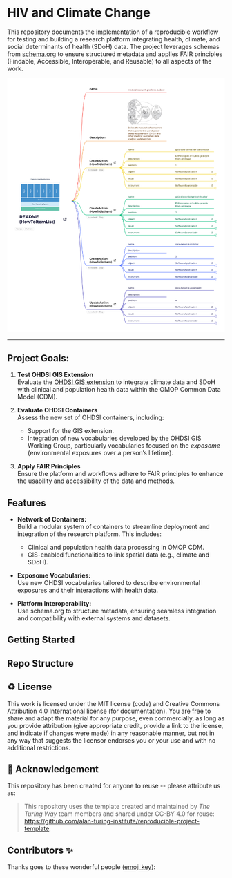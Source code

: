 # HIV and Climate Change
This repository documents the implementation of a reproducible workflow for testing and building a research platform integrating health, climate, and social determinants of health (SDoH) data. The project leverages schemas from [schema.org](https://schema.org) to ensure structured metadata and applies FAIR principles (Findable, Accessible, Interoperable, and Reusable) to all aspects of the work.

![Project Diagram](images/containerized_applications.png)

---
## Project Goals:

1. **Test OHDSI GIS Extension**  
   Evaluate the [OHDSI GIS extension](https://github.com/OHDSI/GIS/issues/367) to integrate climate data and SDoH with clinical and population health data within the OMOP Common Data Model (CDM).
   
2. **Evaluate OHDSI Containers**  
   Assess the new set of OHDSI containers, including:
   - Support for the GIS extension.
   - Integration of new vocabularies developed by the OHDSI GIS Working Group, particularly vocabularies focused on the *exposome* (environmental exposures over a person’s lifetime).

3. **Apply FAIR Principles**  
   Ensure the platform and workflows adhere to FAIR principles to enhance the usability and accessibility of the data and methods.

## Features

- **Network of Containers:**  
  Build a modular system of containers to streamline deployment and integration of the research platform. This includes:
  - Clinical and population health data processing in OMOP CDM.
  - GIS-enabled functionalities to link spatial data (e.g., climate and SDoH).
  
- **Exposome Vocabularies:**  
  Use new OHDSI vocabularies tailored to describe environmental exposures and their interactions with health data.

- **Platform Interoperability:**  
  Use schema.org to structure metadata, ensuring seamless integration and compatibility with external systems and datasets.

## Getting Started

## Repo Structure


♻️ License
---

This work is licensed under the MIT license (code) and Creative Commons Attribution 4.0 International license (for documentation).
You are free to share and adapt the material for any purpose, even commercially,
as long as you provide attribution (give appropriate credit, provide a link to the license,
and indicate if changes were made) in any reasonable manner, but not in any way that suggests the
licensor endorses you or your use and with no additional restrictions.

🤝 Acknowledgement
---

This repository has been created for anyone to reuse -- please attribute us as:
> This repository uses the template created and maintained by *The Turing Way* team members and shared under CC-BY 4.0 for reuse: https://github.com/alan-turing-institute/reproducible-project-template.

## Contributors ✨

Thanks goes to these wonderful people ([emoji key](https://allcontributors.org/docs/en/emoji-key)):


